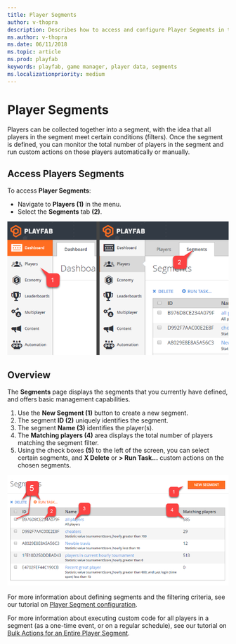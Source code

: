 ```yaml
---
title: Player Segments
author: v-thopra
description: Describes how to access and configure Player Segments in the PlayFab Game Manager.
ms.author: v-thopra
ms.date: 06/11/2018
ms.topic: article
ms.prod: playfab
keywords: playfab, game manager, player data, segments
ms.localizationpriority: medium
---
```


# Player Segments

Players can be collected together into a segment, with the idea that all players in the segment meet certain conditions (filters). Once the segment is defined, you can monitor the total number of players in the segment and run custom actions on those players automatically or manually.

## Access Players Segments

To access **Player Segments**:

- Navigate to **Players (1)** in the menu.
- Select the **Segments** tab **(2)**.

![Game Manager - Players - Access Segments](media/tutorials/game-manager-access-player-segments.png)  

## Overview

The **Segments** page displays the segments that you currently have defined, and offers basic management capabilities.

1. Use the **New Segment (1)** button to create a new segment.
2. The segment **ID (2)** uniquely identifies the segment.
3. The segment **Name (3)** identifies the player(s).
4. The **Matching players (4)** area displays the total number of players matching the segment filter.
5. Using the check boxes **(5)** to the left of the screen, you can select certain segments, and **X Delete** or **> Run Task...** custom actions on the chosen segments.

![Game Manager - Players - Segments page](media/tutorials/game-manager-players-segments-page.png)  

For more information about defining segments and the filtering criteria, see our tutorial on [Player Segment configuration](player-segment-configuration.md).

For more information about executing custom code for all players in a segment (as a one-time event, or on a regular schedule), see our tutorial on [Bulk Actions for an Entire Player Segment](../../automation/actions-rules/bulk-actions-for-an-entire-player-segment.md).

